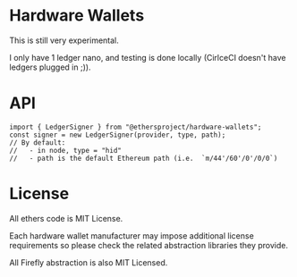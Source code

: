 Hardware Wallets
================

This is still very experimental.

I only have 1 ledger nano, and testing is done locally (CirlceCI doesn't have
ledgers plugged in ;)).

API
===

```
import { LedgerSigner } from "@ethersproject/hardware-wallets";
const signer = new LedgerSigner(provider, type, path);
// By default:
//   - in node, type = "hid"
//   - path is the default Ethereum path (i.e.  `m/44'/60'/0'/0/0`)
```

License
=======

All ethers code is MIT License.

Each hardware wallet manufacturer may impose additional license
requirements so please check the related abstraction libraries
they provide.

All Firefly abstraction is also MIT Licensed.
